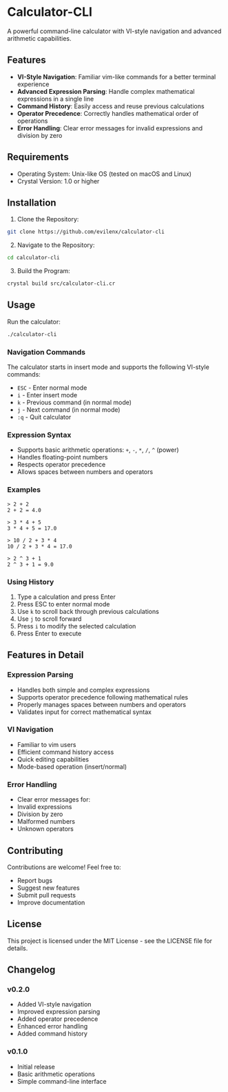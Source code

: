 # Calculator-CLI

A powerful command-line calculator with VI-style navigation and advanced arithmetic capabilities.

## Features

* **VI-Style Navigation**: Familiar vim-like commands for a better terminal experience
* **Advanced Expression Parsing**: Handle complex mathematical expressions in a single line
* **Command History**: Easily access and reuse previous calculations
* **Operator Precedence**: Correctly handles mathematical order of operations
* **Error Handling**: Clear error messages for invalid expressions and division by zero

## Requirements

* Operating System: Unix-like OS (tested on macOS and Linux)
* Crystal Version: 1.0 or higher

## Installation

1. Clone the Repository:
```bash
git clone https://github.com/evilenx/calculator-cli
```

2. Navigate to the Repository:
```bash
cd calculator-cli
```

3. Build the Program:
```bash
crystal build src/calculator-cli.cr
```

## Usage

Run the calculator:
```bash
./calculator-cli
```

### Navigation Commands

The calculator starts in insert mode and supports the following VI-style commands:

* `ESC` - Enter normal mode
* `i` - Enter insert mode
* `k` - Previous command (in normal mode)
* `j` - Next command (in normal mode)
* `:q` - Quit calculator

### Expression Syntax

* Supports basic arithmetic operations: `+`, `-`, `*`, `/`, `^` (power)
* Handles floating-point numbers
* Respects operator precedence
* Allows spaces between numbers and operators

### Examples

```
> 2 + 2
2 + 2 = 4.0

> 3 * 4 + 5
3 * 4 + 5 = 17.0

> 10 / 2 + 3 * 4
10 / 2 + 3 * 4 = 17.0

> 2 ^ 3 + 1
2 ^ 3 + 1 = 9.0
```

### Using History

1. Type a calculation and press Enter
2. Press ESC to enter normal mode
3. Use `k` to scroll back through previous calculations
4. Use `j` to scroll forward
5. Press `i` to modify the selected calculation
6. Press Enter to execute

## Features in Detail

### Expression Parsing
- Handles both simple and complex expressions
- Supports operator precedence following mathematical rules
- Properly manages spaces between numbers and operators
- Validates input for correct mathematical syntax

### VI Navigation
- Familiar to vim users
- Efficient command history access
- Quick editing capabilities
- Mode-based operation (insert/normal)

### Error Handling
- Clear error messages for:
- Invalid expressions
- Division by zero
- Malformed numbers
- Unknown operators

## Contributing

Contributions are welcome! Feel free to:
- Report bugs
- Suggest new features
- Submit pull requests
- Improve documentation

## License

This project is licensed under the MIT License - see the LICENSE file for details.

## Changelog

### v0.2.0
- Added VI-style navigation
- Improved expression parsing
- Added operator precedence
- Enhanced error handling
- Added command history

### v0.1.0
- Initial release
- Basic arithmetic operations
- Simple command-line interface
